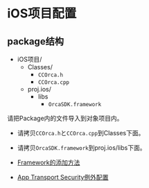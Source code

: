 # iOS项目配置

## package结构

* iOS项目/
  * Classes/
    * `CCOrca.h`
    * `CCOrca.cpp`
  * proj.ios/
    * libs
      * `OrcaSDK.framework`

请把Package内的文件导入到对象项目内。
  * 请拷贝`CCOrca.h`と`CCOrca.cpp`到Classes下面。
  * 请拷贝`OrcaSDK.framework`到proj.ios/libs下面。

* [Framework的添加方法](/lang/cn/native/ios/xcode/README.md)
* [App Transport Security例外配置](/lang/cn/doc/ats)
